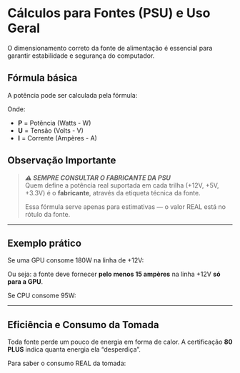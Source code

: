 # Cálculos para Fontes (PSU) e Uso Geral

O dimensionamento correto da fonte de alimentação é essencial para garantir estabilidade e segurança do computador.

## Fórmula básica

A potência pode ser calculada pela fórmula:


Onde:
- **P** = Potência (Watts - W)
- **U** = Tensão (Volts - V)
- **I** = Corrente (Ampères - A)

## Observação Importante

> ***⚠️ SEMPRE CONSULTAR O FABRICANTE DA PSU***  
> Quem define a potência real suportada em cada trilha (+12V, +5V, +3.3V) é o **fabricante**, através da etiqueta técnica da fonte.
>
> Essa fórmula serve apenas para estimativas — o valor REAL está no rótulo da fonte.

---

## Exemplo prático

Se uma GPU consome 180W na linha de +12V:


Ou seja: a fonte deve fornecer **pelo menos 15 ampères** na linha +12V **só para a GPU**.

Se CPU consome 95W:


---

## Eficiência e Consumo da Tomada

Toda fonte perde um pouco de energia em forma de calor. A certificação **80 PLUS** indica quanta energia ela “desperdiça”.

Para saber o consumo REAL da tomada:

